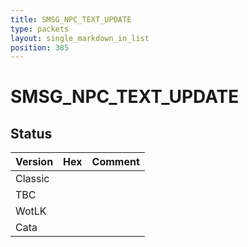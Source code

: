 ```yaml
---
title: SMSG_NPC_TEXT_UPDATE
type: packets
layout: single_markdown_in_list
position: 385
---
```


# SMSG_NPC_TEXT_UPDATE

## Status

Version | Hex | Comment
---------- | ---------- | ---------- 
Classic |  |  
TBC |  |  
WotLK |  |  
Cata |  |  
